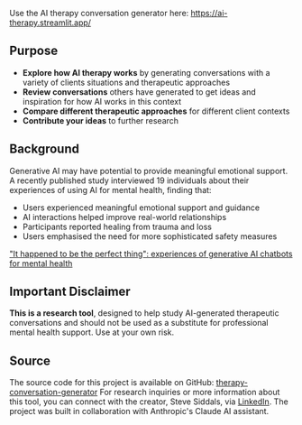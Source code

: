 Use the AI therapy conversation generator here: https://ai-therapy.streamlit.app/

 ## Purpose
* **Explore how AI therapy works** by generating conversations with a variety of clients situations and therapeutic approaches
* **Review conversations** others have generated to get ideas and inspiration for how AI works in this context
* **Compare different therapeutic approaches** for different client contexts
* **Contribute your ideas** to further research

## Background
Generative AI may have potential to provide meaningful emotional support. A recently published study interviewed
19 individuals about their experiences of using AI for mental health, finding that:
* Users experienced meaningful emotional support and guidance
* AI interactions helped improve real-world relationships
* Participants reported healing from trauma and loss
* Users emphasised the need for more sophisticated safety measures

["It happened to be the perfect thing": experiences of generative AI chatbots for mental health](https://www.nature.com/articles/s44184-024-00097-4)

## Important Disclaimer
**This is a research tool**, designed to help study AI-generated therapeutic conversations and should not be 
used as a substitute for professional mental health support. Use at your own risk.

## Source
The source code for this project is available on GitHub: 
[therapy-conversation-generator](https://github.com/stevesiddals/therapy-conversation-generator)
For research inquiries or more information about this tool, you can connect with the creator, Steve Siddals,
via [LinkedIn](https://www.linkedin.com/in/stevensiddals/). The project was built in collaboration with 
Anthropic's Claude AI assistant. 
